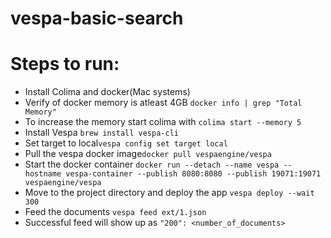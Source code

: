 # vespa-basic-search
# Steps to run:
- Install Colima and docker(Mac systems)
- Verify of docker memory is atleast 4GB
`docker info | grep "Total Memory"`
- To increase the memory start colima with
`colima start --memory 5`
- Install Vespa
`brew install vespa-cli`
- Set target to local`vespa config set target local`
- Pull the vespa docker image`docker pull vespaengine/vespa`
- Start the docker container
`docker run --detach --name vespa --hostname vespa-container
  --publish 8080:8080 --publish 19071:19071
  vespaengine/vespa`
- Move to the project directory and deploy the app
`vespa deploy --wait 300`
- Feed the documents
`vespa feed ext/1.json`
- Successful feed will show up as `"200": <number_of_documents>`

